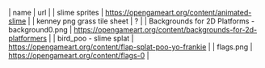 | name | url |
| slime sprites | https://opengameart.org/content/animated-slime |
| kenney png grass tile sheet | ? |
| Backgrounds for 2D Platforms - background0.png | https://opengameart.org/content/backgrounds-for-2d-platformers |
| bird_poo - slime splat | https://opengameart.org/content/flap-splat-poo-yo-frankie |
| flags.png | https://opengameart.org/content/flags-0 |

